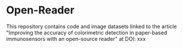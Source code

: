 # Open-Reader
This repository contains code and image datasets linked to the article "Improving the accuracy of colorimetric detection in paper-based immunosensors with an open-source reader" at DOI: xxx
